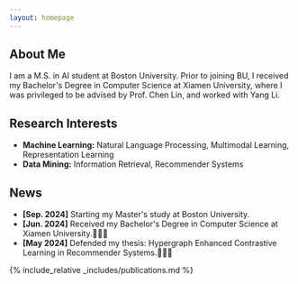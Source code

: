 ```yaml
---
layout: homepage
---
```


## About Me

I am a M.S. in AI student at Boston University. Prior to joining BU, I received my Bachelor's Degree in Computer Science at Xiamen University, where I was privileged to be advised by Prof. Chen Lin, and worked with Yang Li.

## Research Interests

- **Machine Learning:** Natural Language Processing, Multimodal Learning, Representation Learning
- **Data Mining:** Information Retrieval, Recommender Systems

## News

- **[Sep. 2024]** Starting my Master's study at Boston University.
- **[Jun. 2024]** Received my Bachelor's Degree in Computer Science at Xiamen University.🎉🎉🎉
- **[May 2024]** Defended my thesis: Hypergraph Enhanced Contrastive Learning in Recommender Systems.🎉🎉🎉

{% include_relative _includes/publications.md %}


